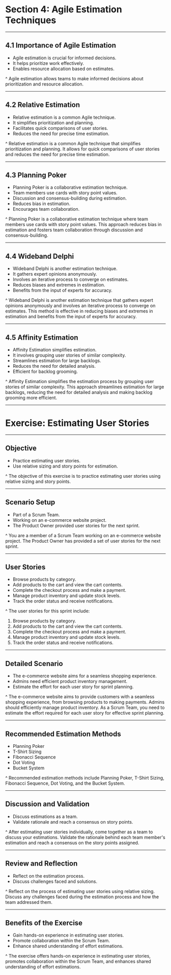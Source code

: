 ﻿# Section 4: Agile Estimation Techniques


---


## 4.1 Importance of Agile Estimation
- Agile estimation is crucial for informed decisions.
- It helps prioritize work effectively.
- Enables resource allocation based on estimates.


^ Agile estimation allows teams to make informed decisions about prioritization and resource allocation.


---


## 4.2 Relative Estimation
- Relative estimation is a common Agile technique.
- It simplifies prioritization and planning.
- Facilitates quick comparisons of user stories.
- Reduces the need for precise time estimation.


^ Relative estimation is a common Agile technique that simplifies prioritization and planning. It allows for quick comparisons of user stories and reduces the need for precise time estimation.


---


## 4.3 Planning Poker
- Planning Poker is a collaborative estimation technique.
- Team members use cards with story point values.
- Discussion and consensus-building during estimation.
- Reduces bias in estimation.
- Encourages team collaboration.


^ Planning Poker is a collaborative estimation technique where team members use cards with story point values. This approach reduces bias in estimation and fosters team collaboration through discussion and consensus-building.


---


## 4.4 Wideband Delphi
- Wideband Delphi is another estimation technique.
- It gathers expert opinions anonymously.
- Involves an iterative process to converge on estimates.
- Reduces biases and extremes in estimation.
- Benefits from the input of experts for accuracy.


^ Wideband Delphi is another estimation technique that gathers expert opinions anonymously and involves an iterative process to converge on estimates. This method is effective in reducing biases and extremes in estimation and benefits from the input of experts for accuracy.


---


## 4.5 Affinity Estimation
- Affinity Estimation simplifies estimation.
- It involves grouping user stories of similar complexity.
- Streamlines estimation for large backlogs.
- Reduces the need for detailed analysis.
- Efficient for backlog grooming.


^ Affinity Estimation simplifies the estimation process by grouping user stories of similar complexity. This approach streamlines estimation for large backlogs, reducing the need for detailed analysis and making backlog grooming more efficient.


---


# Exercise: Estimating User Stories


---


## Objective
- Practice estimating user stories.
- Use relative sizing and story points for estimation.


^ The objective of this exercise is to practice estimating user stories using relative sizing and story points.


---


## Scenario Setup
- Part of a Scrum Team.
- Working on an e-commerce website project.
- The Product Owner provided user stories for the next sprint.


^ You are a member of a Scrum Team working on an e-commerce website project. The Product Owner has provided a set of user stories for the next sprint.


---


## User Stories
- Browse products by category.
- Add products to the cart and view the cart contents.
- Complete the checkout process and make a payment.
- Manage product inventory and update stock levels.
- Track the order status and receive notifications.


^ The user stories for this sprint include:
1. Browse products by category.
2. Add products to the cart and view the cart contents.
3. Complete the checkout process and make a payment.
4. Manage product inventory and update stock levels.
5. Track the order status and receive notifications.


---


## Detailed Scenario
- The e-commerce website aims for a seamless shopping experience.
- Admins need efficient product inventory management.
- Estimate the effort for each user story for sprint planning.


^ The e-commerce website aims to provide customers with a seamless shopping experience, from browsing products to making payments. Admins should efficiently manage product inventory. As a Scrum Team, you need to estimate the effort required for each user story for effective sprint planning.


---


## Recommended Estimation Methods
- Planning Poker
- T-Shirt Sizing
- Fibonacci Sequence
- Dot Voting
- Bucket System


^ Recommended estimation methods include Planning Poker, T-Shirt Sizing, Fibonacci Sequence, Dot Voting, and the Bucket System.


---


## Discussion and Validation
- Discuss estimations as a team.
- Validate rationale and reach a consensus on story points.


^ After estimating user stories individually, come together as a team to discuss your estimations. Validate the rationale behind each team member's estimation and reach a consensus on the story points assigned.


---


## Review and Reflection
- Reflect on the estimation process.
- Discuss challenges faced and solutions.


^ Reflect on the process of estimating user stories using relative sizing. Discuss any challenges faced during the estimation process and how the team addressed them.


---


## Benefits of the Exercise
- Gain hands-on experience in estimating user stories.
- Promote collaboration within the Scrum Team.
- Enhance shared understanding of effort estimations.


^ The exercise offers hands-on experience in estimating user stories, promotes collaboration within the Scrum Team, and enhances shared understanding of effort estimations.